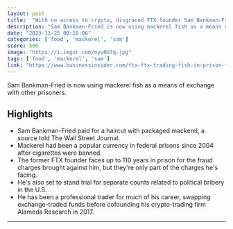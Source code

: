 ```yaml
---
layout: post
title:  "With no access to crypto, disgraced FTX founder Sam Bankman-Fried is now trading fish to pay for services in prison"
description: "Sam Bankman-Fried is now using mackerel fish as a means of exchange with other prisoners."
date: "2023-11-25 00:10:06"
categories: ['food', 'mackerel', 'sam']
score: 586
image: "https://i.imgur.com/nyvNU7q.jpg"
tags: ['food', 'mackerel', 'sam']
link: "https://www.businessinsider.com/ftx-ftx-trading-fish-in-prison-for-services-crypto-2023-11"
---
```


Sam Bankman-Fried is now using mackerel fish as a means of exchange with other prisoners.

## Highlights

- Sam Bankman-Fried paid for a haircut with packaged mackerel, a source told The Wall Street Journal.
- Mackerel had been a popular currency in federal prisons since 2004 after cigarettes were banned.
- The former FTX founder faces up to 110 years in prison for the fraud charges brought against him, but they're only part of the charges he's facing.
- He's also set to stand trial for separate counts related to political bribery in the U.S.
- He has been a professional trader for much of his career, swapping exchange-traded funds before cofounding his crypto-trading firm Alameda Research in 2017.

---
